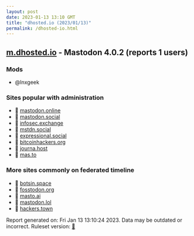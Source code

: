 ```yaml
---
layout: post
date: 2023-01-13 13:10 GMT
title: "dhosted.io (2023/01/13)"
permalink: /dhosted-io.html
---
```


## [m.dhosted.io](https://m.dhosted.io) - Mastodon 4.0.2 (reports 1 users)

### Mods
 * @lnxgeek

### Sites popular with administration

* 🐘 [mastodon.online](/mastodon-online.html)
* 🐘 [mastodon.social](/mastodon-social.html)
* 🐘 [infosec.exchange](/infosec-exchange.html)
* 🐘 [mstdn.social](/mstdn-social.html)
* 🐘 [expressional.social](/expressional-social.html)
* 🐘 [bitcoinhackers.org](/bitcoinhackers-org.html)
* 🐘 [journa.host](/journa-host.html)
* 🐘 [mas.to](/mas-to.html)

### More sites commonly on federated timeline

* 🐘 [botsin.space](/botsin-space.html)
* 🐘 [fosstodon.org](/fosstodon-org.html)
* 🐘 [masto.ai](/masto-ai.html)
* 🐘 [mastodon.lol](/mastodon-lol.html)
* 🐘 [hackers.town](/hackers-town.html)

Report generated on: Fri Jan 13 13:10:24 2023. Data may be outdated or incorrect.
Ruleset version: [🧁](/version-cupcake)
